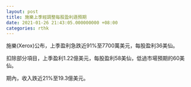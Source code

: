 ```yaml
---
layout: post
title: 施樂上季經調整每股盈利遜預期
date: 2021-01-26 21:43:05.000000000 +08:00
categories: rthk
---
```


施樂(Xerox)公布，上季盈利急跌近91%至7700萬美元，每股盈利36美仙。

扣除部分項目，上季盈利1.22億美元，每股盈利58美仙，低過市場預期的60美仙。

期內，收入跌近21%至19.3億美元。
